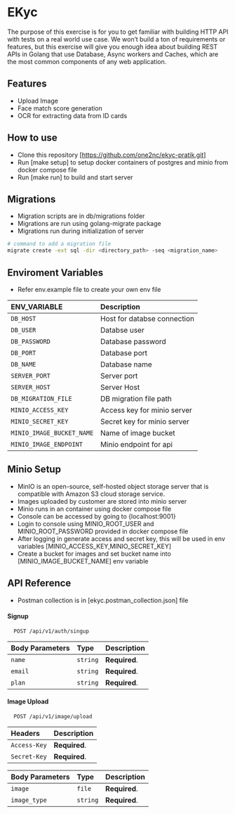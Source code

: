 # EKyc

The purpose of this exercise is for you to get familiar with building HTTP API with tests on a real world use case. We won’t build a ton of requirements or features, but this exercise will give you enough idea about building REST APIs in Golang that use Database, Async workers and Caches, which are the most common components of any web application.
## Features

- Upload Image
- Face match score generation
- OCR for extracting data from ID cards

## How to use
- Clone this repository [https://github.com/one2nc/ekyc-pratik.git]
- Run [make setup] to setup docker containers of postgres and minio from docker compose file
- Run [make run] to build and start server


## Migrations
- Migration scripts are in db/migrations folder
- Migrations are run using golang-migrate package
- Migrations run during initialization of server
```sh
# command to add a migration file
migrate create -ext sql -dir <directory_path> -seq <migration_name>
```

## Enviroment Variables
- Refer env.example file to create your own env file

| ENV_VARIABLE | Description |
| :-------- | :------------------------- |
| `DB_HOST` | Host for databse connection 
| `DB_USER` | Databse user
| `DB_PASSWORD` | Database password
| `DB_PORT` | Database port
| `DB_NAME` | Database name
| `SERVER_PORT` | Server port
| `SERVER_HOST` | Server Host
| `DB_MIGRATION_FILE` | DB migration file path
| `MINIO_ACCESS_KEY` | Access key for minio server
| `MINIO_SECRET_KEY` | Secret key for minio server
| `MINIO_IMAGE_BUCKET_NAME` | Name of image bucket
| `MINIO_IMAGE_ENDPOINT` | Minio endpoint for api

## Minio Setup
- MinIO is an open-source, self-hosted object storage server that is compatible with Amazon S3 cloud storage service.
- Images uploaded by customer are stored into minio server
- Minio runs in an container using docker compose file
- Console can be accessed by going to {localhost:9001}
- Login to console using MINIO_ROOT_USER and MINIO_ROOT_PASSWORD provided in docker compose file
- After logging in generate access and secret key, this will be used in env variables [MINIO_ACCESS_KEY,MINIO_SECRET_KEY]
- Create a bucket for images and set bucket name into [MINIO_IMAGE_BUCKET_NAME] env variable


## API Reference
- Postman collection is in  [ekyc.postman_collection.json] file

#### Signup

```http
  POST /api/v1/auth/singup
```
| Body Parameters | Type     | Description                |
| :-------- | :------- | :------------------------- |
| `name` | `string` | **Required**. |
| `email` | `string` | **Required**. |
| `plan` | `string` | **Required**. |

#### Image Upload

```http
  POST /api/v1/image/upload
```
| Headers | Description     
| :-------- | :------- |
| `Access-Key` |  **Required**. |
| `Secret-Key` |  **Required**. |

| Body Parameters | Type     | Description                |
| :-------- | :------- | :------------------------- |
| `image` | `file` | **Required**. |
| `image_type` | `string` | **Required**. |

